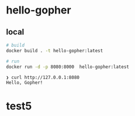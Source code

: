 
# hello-gopher

## local

```sh
# build
docker build . -t hello-gopher:latest
```

```sh
# run
docker run -d -p 8080:8000  hello-gopher:latest
```

```sh
❯ curl http://127.0.0.1:8080
Hello, Gopher!
```

# test5
